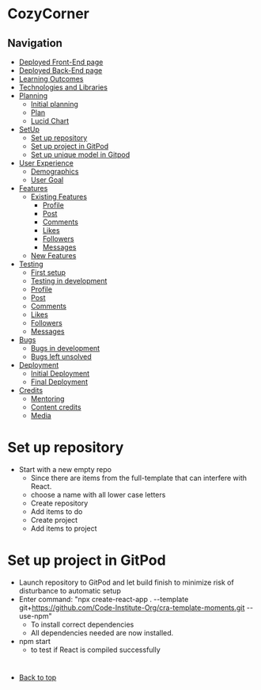# CozyCorner
## Navigation
* [Deployed Front-End page]()
* [Deployed Back-End page](https://portfolio-project-5-drf-api.herokuapp.com/)
* [Learning Outcomes](#learning-outcomes)
* [Technologies and Libraries](#technologies-and-libraries)
* [Planning](#planning)
   - [Initial planning](#initial-plan)
   - [Plan](#plan)
   - [Lucid Chart](#lucidchart)
* [SetUp](/setup.md)
   - [Set up repository](#set-up-repository)
   - [Set up project in GitPod](#set-up-project-in-gitpod)
   - [Set up unique model in Gitpod](#set-up-unique-model-in-gitpod)
* [User Experience](#user-experience-ux)
    - [Demographics](#demographics)
    - [User Goal](#user-goals)
* [Features](/features.md)
   - [Existing Features](/features.md#existing-features)
       - [Profile](/features.md#profile)
       - [Post](/features.md#post)
       - [Comments](/features.md#comments)
       - [Likes](/features.md#likes)
       - [Followers](/features.md#followers)
       - [Messages](/features.md#messages)
   - [New Features](/features.md#new-features)
* [Testing](/testing.md)
    - [First setup](/testing.md#first-setup)
    - [Testing in development](/testing.md#testing-in-development)
    - [Profile](/testing.md#profile)
    - [Post](/testing.md#post)
    - [Comments](/testing.md#comments)
    - [Likes](/testing.md#likes)
    - [Followers](/testing.md#followers)
    - [Messages](/testing.md#messages)
* [Bugs](/bugs.md)
    - [Bugs in development](/bugs.md#bugs-in-development)
    - [Bugs left unsolved](/bugs.md#bugs-left-unsolved)
* [Deployment](/deployment.md)
    - [Initial Deployment](/deployment.md#initial-deployment)
    - [Final Deployment](/deployment.md#final-deployment)
* [Credits](#credits)
    - [Mentoring](#thank-you)
    - [Content credits](#content-credits)
    - [Media](#media)  
#
# Set up repository
- Start with a new empty repo
   - Since there are items from the full-template that can interfere with React.
   - choose a name with all lower case letters
   - Create repository
   - Add items to do
   - Create project
   - Add items to project
#
# Set up project in GitPod
- Launch repository to GitPod and let build finish to minimize risk of disturbance to automatic setup
- Enter command: "npx create-react-app . --template git+https://github.com/Code-Institute-Org/cra-template-moments.git --use-npm"
   - To install correct dependencies
   - All dependencies needed are now installed.
- npm start
   - to test if React is compiled successfully
#
* [Back to top](#)
#
